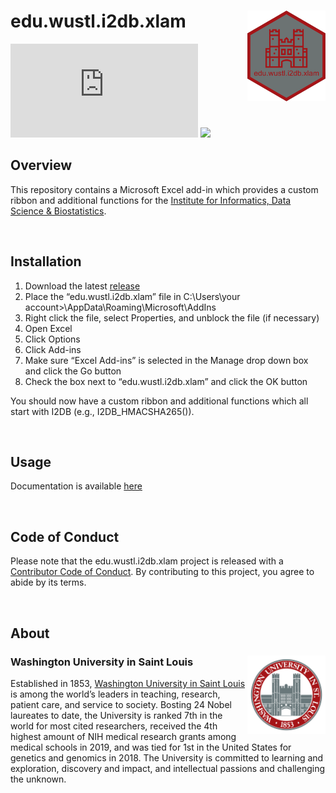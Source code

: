 
<!-- README.md is generated from README.Rmd. Please edit that file -->

# edu.wustl.i2db.xlam <img src="img/edu.wustl.i2db.xlam.png" align="right" width="125px" />

<!-- badges: start -->

[![](https://img.shields.io/github/v/release/the-mad-statter/edu.wustl.i2db.xlam)](https://github.com/the-mad-statter/edu.wustl.i2db.xlam/releases)
[![](https://img.shields.io/github/last-commit/the-mad-statter/edu.wustl.i2db.xlam.svg)](https://github.com/the-mad-statter/edu.wustl.i2db.xlam/commits/main)
<!-- badges: end -->

## Overview

This repository contains a Microsoft Excel add-in which provides a
custom ribbon and additional functions for the [Institute for
Informatics, Data Science & Biostatistics](https://i2db.wustl.edu/).

<br />

## Installation

1.  Download the latest
    [release](https://github.com/the-mad-statter/edu.wustl.i2db.xlam/releases)
2.  Place the “edu.wustl.i2db.xlam” file in C:\Users\\your
    account\>\AppData\Roaming\Microsoft\AddIns
3.  Right click the file, select Properties, and unblock the file (if
    necessary)
4.  Open Excel
5.  Click Options
6.  Click Add-ins
7.  Make sure “Excel Add-ins” is selected in the Manage drop down box
    and click the Go button
8.  Check the box next to “edu.wustl.i2db.xlam” and click the OK button

You should now have a custom ribbon and additional functions which all
start with I2DB (e.g., I2DB_HMACSHA265()).

<br />

## Usage

Documentation is available
[here](https://the-mad-statter.github.io/edu.wustl.i2db.xlam)

<br />

## Code of Conduct

Please note that the edu.wustl.i2db.xlam project is released with a
[Contributor Code of
Conduct](https://contributor-covenant.org/version/2/0/CODE_OF_CONDUCT.html).
By contributing to this project, you agree to abide by its terms.

<br />

## About

### Washington University in Saint Louis <img src="img/brookings_seal.png" align="right" width="125px"/>

Established in 1853, [Washington University in Saint
Louis](https://www.wustl.edu) is among the world’s leaders in teaching,
research, patient care, and service to society. Bosting 24 Nobel
laureates to date, the University is ranked 7th in the world for most
cited researchers, received the 4th highest amount of NIH medical
research grants among medical schools in 2019, and was tied for 1st in
the United States for genetics and genomics in 2018. The University is
committed to learning and exploration, discovery and impact, and
intellectual passions and challenging the unknown.
